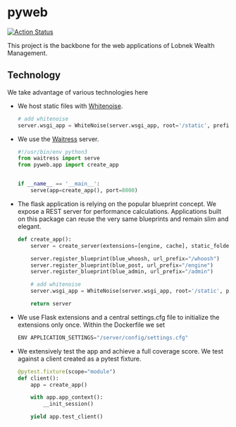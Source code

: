 # pyweb

[![Action Status](https://github.com/lobnek/pyweb/workflows/Test/badge.svg)](https://github.com/lobnek/pyweb/actions/)

This project is the backbone for the web applications of Lobnek Wealth Management. 

## Technology

We take advantage of various technologies here

* We host static files with [Whitenoise](https://pypi.org/project/whitenoise/).
    ```python
    # add whitenoise
    server.wsgi_app = WhiteNoise(server.wsgi_app, root='/static', prefix='assets/')
    ```
  
* We use the [Waitress](https://docs.pylonsproject.org/projects/waitress/en/stable/) server.
    ```python
    #!/usr/bin/env python3
    from waitress import serve
    from pyweb.app import create_app
    
    
    if __name__ == '__main__':
        serve(app=create_app(), port=8000)
    ``` 
    
* The flask application is relying on the popular blueprint concept. We expose a REST server for performance calculations.
Applications built on this package can reuse the very same blueprints and remain slim and elegant.
    ```python
    def create_app():
        server = create_server(extensions=[engine, cache], static_folder="/static")
    
        server.register_blueprint(blue_whoosh, url_prefix="/whoosh")
        server.register_blueprint(blue_post, url_prefix="/engine")
        server.register_blueprint(blue_admin, url_prefix="/admin")
    
        # add whitenoise
        server.wsgi_app = WhiteNoise(server.wsgi_app, root='/static', prefix='assets/')
    
        return server
    ```    

* We use Flask extensions and a central settings.cfg file to initialize the extensions only once. Within the Dockerfile we set
    ```python
    ENV APPLICATION_SETTINGS="/server/config/settings.cfg"
    ```


* We extensively test the app and achieve a full coverage score. We test against a client created as a pytest fixture.
    ```python
    @pytest.fixture(scope="module")
    def client():
        app = create_app()
    
        with app.app_context():
            __init_session()
    
        yield app.test_client()
    ```



